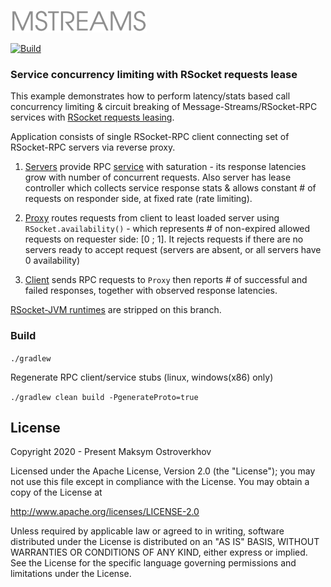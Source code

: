 ![Message-Streams](readme/mstreams.png)

[![Build](https://github.com/jauntsdn/rsocket-requests-lease-examples/actions/workflows/ci-build.yml/badge.svg)](https://github.com/jauntsdn/rsocket-requests-lease-examples/actions/workflows/ci-build.yml)
### Service concurrency limiting with RSocket requests lease

This example demonstrates how to perform latency/stats based call concurrency limiting & circuit breaking
of Message-Streams/RSocket-RPC services with [RSocket requests leasing](https://jauntsdn.com/post/rsocket-lease-concurrency-limiting/).

Application consists of single RSocket-RPC client connecting set of RSocket-RPC servers via reverse proxy.

1. [Servers](https://github.com/jauntsdn/rsocket-requests-lease-examples/blob/feature/oss/rsocket-requests-lease/src/main/java/com/jauntsdn/rsocket/showcase/lease/server/Main.java) 
provide RPC [service](https://github.com/jauntsdn/rsocket-requests-lease-examples/blob/feature/oss/rsocket-requests-lease/src/main/java/com/jauntsdn/rsocket/showcase/lease/server/SaturableService.java) 
with saturation - its response latencies grow with number of concurrent requests. Also server has lease controller
which collects service response stats & allows constant # of requests on responder side, at fixed rate (rate limiting).

2. [Proxy](https://github.com/jauntsdn/rsocket-requests-lease-examples/blob/feature/oss/rsocket-requests-lease/src/main/java/com/jauntsdn/rsocket/showcase/lease/proxy/Main.java) 
routes requests from client to least loaded server using `RSocket.availability()` - which represents # of 
non-expired allowed requests on requester side: [0 ; 1].
It rejects requests if there are no servers ready to accept request (servers are absent, or all servers have 0 availability)

3. [Client](https://github.com/jauntsdn/rsocket-requests-lease-examples/blob/feature/oss/rsocket-requests-lease/src/main/java/com/jauntsdn/rsocket/showcase/lease/client/Main.java) 
sends RPC requests to `Proxy` then reports # of successful and failed responses, together with 
observed response latencies.

[RSocket-JVM runtimes](https://jauntsdn.com/post/rsocket-jvm/) are stripped on this branch.

### Build

`./gradlew`

Regenerate RPC client/service stubs (linux, windows(x86) only)

`./gradlew clean build -PgenerateProto=true`

## License
Copyright 2020 - Present Maksym Ostroverkhov

Licensed under the Apache License, Version 2.0 (the "License");
you may not use this file except in compliance with the License.
You may obtain a copy of the License at

   http://www.apache.org/licenses/LICENSE-2.0

Unless required by applicable law or agreed to in writing, software
distributed under the License is distributed on an "AS IS" BASIS,
WITHOUT WARRANTIES OR CONDITIONS OF ANY KIND, either express or implied.
See the License for the specific language governing permissions and
limitations under the License.
